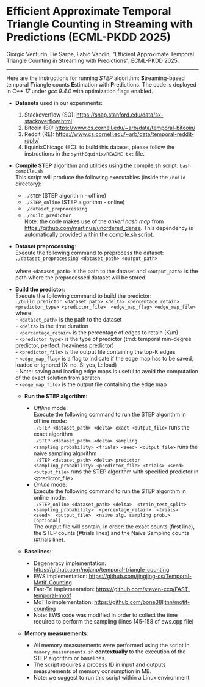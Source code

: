 # Efficient Approximate Temporal Triangle Counting in Streaming with Predictions (ECML-PKDD 2025)

Giorgio Venturin, Ilie Sarpe, Fabio Vandin, "Efficient Approximate Temporal Triangle Counting in Streaming with Predictions", ECML-PKDD 2025.

---

Here are the instructions for running *STEP* algorithm: **S**treaming-based temporal **T**riangle counts **E**stimation with **P**redictions. The code is deployed in *C++ 17* under *gcc 9.4.0* with optimization flags enabled.    

- **Datasets** used in our experiments: <br />
  1. Stackoverflow (SO): https://snap.stanford.edu/data/sx-stackoverflow.html <br />
  2. Bitcoin (BI): https://www.cs.cornell.edu/~arb/data/temporal-bitcoin/ <br />
  3. Reddit (RE): https://www.cs.cornell.edu/~arb/data/temporal-reddit-reply/ <br />
  4. EquinixChicago (EC): to build this dataset, please follow the instructions in the `synthEquinix/README.txt` file. <br />

- **Compile STEP** algorithm and utilities using the compile.sh script: `bash compile.sh` <br />
  This script will produce the following executables (inside the `/build` directory):
    - `./STEP` (STEP algorithm - offline)
    - `./STEP_online` (STEP algorithm - online)
    - `./dataset_preprocessing`
    - `./build_predictor` </br>
  Note: the code makes use of the *ankerl hash map* from https://github.com/martinus/unordered_dense. 
  This dependency is automatically provided within the compile.sh script. </br>

- **Dataset preprocessing**: <br />
  Execute the following command to preprocess the dataset: <br />
     `./dataset_preprocessing <dataset_path> <output_path>` <br /> <br />
  where `<dataset_path>` is the path to the dataset and `<output_path>` is the path where the preprocessed dataset will be stored.

- **Build the predictor**: <br />
    Execute the following command to build the predictor: <br />
         `./build_predictor <dataset_path>
                            <delta>
                            <percentage_retain>
                            <predictor_type>
                            <predictor_file> 
                            <edge_map_flag>
                            <edge_map_file>` <br />
      where: <br />
        - `<dataset_path>` is the path to the dataset <br />
        - `<delta>` is the time duration <br />
        - `<percentage_retain>` is the percentage of edges to retain (K/m) <br />
        - `<predictor_type>` is the type of predictor (tmd: temporal min-degree predictor, perfect: heaviness predictor) <br />
        - `<predictor_file>` is the output file containing the top-K edges <br />
        - `<edge_map_flag>` is a flag to indicate if the edge map has to be saved, loaded or ignored (X: no, S: yes, L: load) <br />
           - Note: saving and loading edge maps is useful to avoid the computation of the exact solution from scratch. <br />
        - `<edge_map_file>` is the output file containing the edge map <br />

  - **Run the STEP algorithm**: <br />
    - _Offline_ mode: <br />
      Execute the following command to run the STEP algorithm in offline mode: <br />
        `./STEP <dataset_path> <delta> exact <output_file>` runs the exact algorithm <br />
        `./STEP <dataset_path> <delta> sampling <sampling_probability> <trials> <seed> <output_file>` runs the naive sampling algorithm <br />
        `./STEP <dataset_path> <delta> predictor <sampling_probability> <predictor_file> <trials> <seed> <output_file>` runs the STEP algorithm with specified predictor in <predictor_file> <br />
    - _Online_ mode: <br />
      Execute the following command to run the STEP algorithm in online mode: <br />
        `./STEP_online <dataset_path>
                       <delta> 
                       <train_test_split> 
                       <sampling_probability> 
                       <percentage_retain> 
                       <trials> 
                       <seed> 
                       <output_file> 
                       <naive alg. sampling prob.> [optional]` <br />
      The output file will contain, in order: the exact counts (first line), the STEP counts (#trials lines) and the Naive Sampling counts (#trials line). <br />
    
  - **Baselines**: <br />
    - Degeneracy implementation: https://github.com/nojanp/temporal-triangle-counting
    - EWS implementation: https://github.com/jingjing-cs/Temporal-Motif-Counting
    - Fast-Tri implementation: https://github.com/steven-ccq/FAST-temporal-motif
    - MoTTo implementation: https://github.com/bone38ljtnn/motif-counting
    - Note: EWS code was modified in order to collect the time required to perform the sampling (lines 145-158 of ews.cpp file)
  
  - **Memory measurements**: <br />
    - All memory measurements were performed using the script in `memory_measurements.sh` **contextually** to the execution of the STEP algorithm or baselines. <br />
    - The script requires a process ID in input and outputs measurements of memory consumption in MB. <br />
    - Note: we suggest to run this script within a Linux environment. <br />
